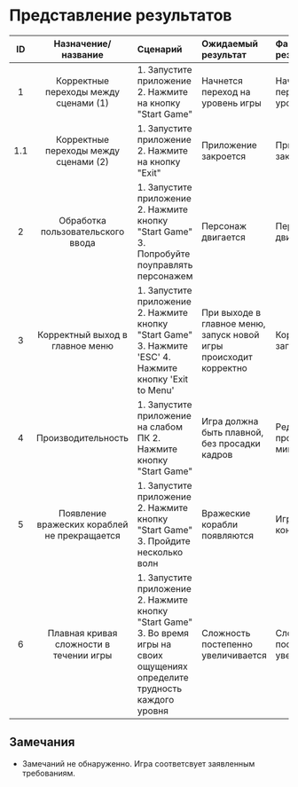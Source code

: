 # Представление результатов

| ID | Назначение/название | Сценарий | Ожидаемый результат | Фактический результат | Оценка |
|:---:|:---:|:---|:---|:---|:---|
| 1 | Корректные переходы между сценами (1) |  1. Запустите приложение 2. Нажмите на кнопку "Start Game" | Начнется переход на уровень игры | Начался переход на уровень игры | Тест пройден |
| 1.1 | Корректные переходы между сценами (2) |  1. Запустите приложение 2. Нажмите на кнопку "Exit" | Приложение закроется | Приложение закрылось | Тест пройден |
| 2 | Обработка пользовательского ввода | 1. Запустите приложение 2. Нажмите кнопку "Start Game"  3. Попробуйте поуправлять персонажем | Персонаж двигается | Персонаж двигается | Тест пройден |
| 3 | Корректный выход в главное меню | 1. Запустите приложение 2. Нажмите кнопку "Start Game" 3. Нажмите 'ESC' 4. Нажмите кнопку 'Exit to Menu' | При выходе в главное меню, запуск новой игры происходит корректно | Корректный запуск игры | Тест пройден |
| 4 | Производительность |  1. Запустите приложение на слабом ПК 2. Нажмите кнопку "Start Game" | Игра должна быть плавной, без просадки кадров | Редко проскакивают микро-фризы | Тест пройден |
| 5 |  Появление вражеских кораблей не прекращается | 1. Запустите приложение 2. Нажмите кнопку "Start Game" 3. Пройдите несколько волн | Вражеские корабли появляются | Игра не имеет конца | Тест пройден |
| 6 | Плавная кривая сложности в течении игры | 1. Запустите приложение 2. Нажмите кнопку "Start Game" 3. Во время игры на своих ощущениях определите трудность каждого уровня | Сложность постепенно увеличивается | Сложность постепенно увеличивается | Тест пройден |

## Замечания
* Замечаний не обнаруженно. Игра соответсвует заявленным требованиям.

